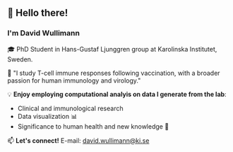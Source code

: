 ## 👋 Hello there!  

### I'm **David Wullimann**  
🎓 PhD Student in Hans-Gustaf Ljunggren group at Karolinska Institutet, Sweden.

🧪 "I study T-cell immune responses following vaccination, with a broader passion for human immunology and virology."

💡 **Enjoy employing computational analyis on data I generate from the lab**:  
- Clinical and immunological research  
- Data visualization 📊  
- Significance to human health and new knowledge 📝

📫 **Let's connect!** 
E-mail: david.wullimann@ki.se

